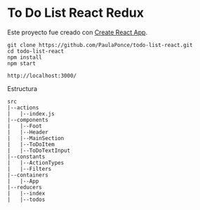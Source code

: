# To Do List React Redux

Este proyecto fue creado con [Create React App](https://github.com/facebookincubator/create-react-app).

```
git clone https://github.com/PaulaPonce/todo-list-react.git
cd todo-list-react
npm install
npm start

http://localhost:3000/
```

Estructura
```
src
|--actions
|	|--index.js
|--components
|	|--Foot
|	|--Header
|	|--MainSection
|	|--ToDoItem
|	|--ToDoTextInput
|--constants
|	|--ActionTypes
|	|--Filters
|--containers
|	|--App
|--reducers			
|	|--index
|	|--todos
```
